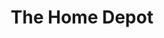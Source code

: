 ---
title: "The Home Depot"
url: /scottsdale/the-home-depot-north-hayden-road/
shop: doityourself
---